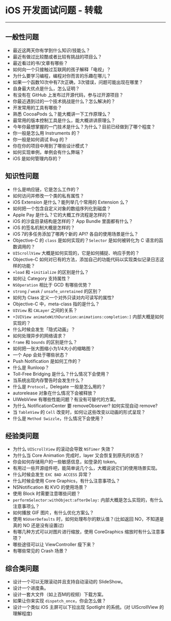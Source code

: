 # iOS 开发面试问题 - 转载

 ---

## 一般性问题
* 最近这两天你有学到什么知识/技能么？
* 最近有做过比较酷或者比较有挑战的项目么？
* 最近看过的书/文章有哪些？
* 如何向一个只接触过互联网的孩子解释「电视」？
* 为什么要学习编程，编程对你而言的乐趣在哪儿？
* 如果一个函数10次中有7次正确，3次错误，问题可能出现在哪里？
* 自身最大优点是什么，怎么证明？
* 有没有在 GitHub 上发布过开源代码，参与过开源项目？
* 你最近遇到过的一个技术挑战是什么？怎么解决的？
* 开发常用的工具有哪些？
* 熟悉 CocoaPods 么？能大概讲一下工作原理么？
* 最常用的版本控制工具是什么，能大概讲讲原理么？
* 今年你最想掌握的一门技术是什么？为什么？目前已经做到了哪个程度？
* 你一般是怎么用 Instruments 的？
* 你一般是如何调试 Bug 的？
* 你在你的项目中用到了哪些设计模式？
* 如何实现单例，单例会有什么弊端？
* iOS 是如何管理内存的？

## 知识性问题
* 什么是响应链，它是怎么工作的？
* 如何访问并修改一个类的私有属性？
* iOS Extension 是什么？能列举几个常用的 Extension 么？
* 如何把一个包含自定义对象的数组序列化到磁盘？
* Apple Pay 是什么？它的大概工作流程是怎样的？
* iOS 的沙盒目录结构是怎样的？ App Bundle 里面都有什么？
* iOS 的签名机制大概是怎样的？
* iOS 7的多任务添加了哪两个新的 API? 各自的使用场景是什么？
* Objective-C 的 `class` 是如何实现的？`Selector` 是如何被转化为 C 语言的函数调用的？
* `UIScrollView` 大概是如何实现的，它是如何捕捉、响应手势的？
* Objective-C 如何对已有的方法，添加自己的功能代码以实现类似记录日志这样的功能？
* `+load` 和 `+initialize` 的区别是什么？
* 如何让 Category 支持属性？
* `NSOperation` 相比于 GCD 有哪些优势？
* `strong` / `weak` / `unsafe_unretained` 的区别？
* 如何为 Class 定义一个对外只读对内可读写的属性?
* Objective-C 中，meta-class 指的是什么？
* `UIView` 和 `CALayer` 之间的关系？
* `+[UIView animateWithDuration:animations:completion:]` 内部大概是如何实现的？
* 什么时候会发生「隐式动画」？
* 如何处理异步的网络请求？
* `frame` 和 `bounds` 的区别是什么？
* 如何把一张大图缩小为1/4大小的缩略图？
* 一个 App 会处于哪些状态？
* Push Notification 是如何工作的？
* 什么是 Runloop？
* Toll-Free Bridging 是什么？什么情况下会使用？
* 当系统出现内存警告时会发生什么？
* 什么是 `Protocol`，Delegate 一般是怎么用的？
* autorelease 对象在什么情况下会被释放？
* UIWebView 有哪些性能问题？有没有可替代的方案。
* 为什么 NotificationCenter 要 removeObserver? 如何实现自动 remove?
* 当 `TableView` 的 `Cell` 改变时，如何让这些改变以动画的形式呈现？
* 什么是 `Method Swizzle`，什么情况下会使用？

## 经验类问题
* 为什么 `UIScrollView` 的滚动会导致 `NSTimer` 失效？
* 为什么当 Core Animation 完成时，layer 又会恢复到原先的状态？
* 你会如何存储用户的一些敏感信息，如登录的 token。
* 有用过一些开源组件吧，能简单说几个么，大概说说它们的使用场景实现。
* 什么时候会发生 `EXC BAD ACCESS` 异常？
* 什么时候会使用 Core Graphics，有什么注意事项么？
* NSNotification 和 KVO 的使用场景？
* 使用 Block 时需要注意哪些问题？
* `performSelector:withObject:afterDelay:` 内部大概是怎么实现的，有什么注意事项么？
* 如何播放 GIF 图片，有什么优化方案么？
* 使用 `NSUserDefaults` 时，如何处理布尔的默认值？(比如返回 NO，不知道是真的 NO 还是没有设置过)
* 有哪几种方式可以对图片进行缩放，使用 CoreGraphics 缩放时有什么注意事项？
* 哪些途径可以让 ViewController 瘦下来？
* 有哪些常见的 Crash 场景？

## 综合类问题
* 设计一个可以无限滚动并且支持自动滚动的 SlideShow。
* 设计一个进度条。
* 设计一套大文件（如上百M的视频）下载方案。
* 如果让你来实现 `dispatch_once`，你会怎么做？
* 设计一个类似 iOS 主屏可以下拉出现 Spotlight 的系统。(对 UIScrollView 的理解程度)

 
